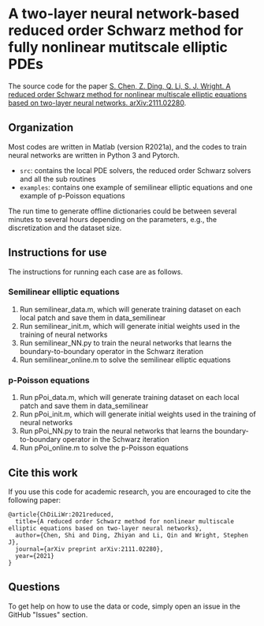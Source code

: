 # A two-layer neural network-based reduced order Schwarz method for fully nonlinear mutitscale elliptic PDEs

The source code for the paper [S. Chen, Z. Ding, Q. Li, S. J. Wright. A reduced order Schwarz method for nonlinear multiscale elliptic equations based on two-layer neural networks. arXiv:2111.02280](https://arxiv.org/abs/2111.02280).

## Organization

Most codes are written in Matlab (version R2021a), and the codes to train neural networks are written in Python 3 and Pytorch. 

- `src`: contains the local PDE solvers, the reduced order Schwarz solvers and all the sub routines
- `examples`: contains one example of semilinear elliptic equations and one example of p-Poisson equations

The run time to generate offline dictionaries could be between several minutes to several hours depending on the parameters, e.g., the discretization and the dataset size.

## Instructions for use

The instructions for running each case are as follows.

### Semilinear elliptic equations

1. Run semilinear_data.m, which will generate training dataset on each local patch and save them in data_semilinear
2. Run semilinear_init.m, which will generate initial weights used in the training of neural networks
3. Run semilinear_NN.py to train the neural networks that learns the boundary-to-boundary operator in the Schwarz iteration
4. Run semilinear_online.m to solve the semilinear elliptic equations

### p-Poisson equations

1. Run pPoi_data.m, which will generate training dataset on each local patch and save them in data_semilinear
2. Run pPoi_init.m, which will generate initial weights used in the training of neural networks
3. Run pPoi_NN.py to train the neural networks that learns the boundary-to-boundary operator in the Schwarz iteration
4. Run pPoi_online.m to solve the p-Poisson equations

## Cite this work

If you use this code for academic research, you are encouraged to cite the following paper:

```
@article{ChDiLiWr:2021reduced,
  title={A reduced order Schwarz method for nonlinear multiscale elliptic equations based on two-layer neural networks},
  author={Chen, Shi and Ding, Zhiyan and Li, Qin and Wright, Stephen J},
  journal={arXiv preprint arXiv:2111.02280},
  year={2021}
}
```

## Questions

To get help on how to use the data or code, simply open an issue in the GitHub "Issues" section.
